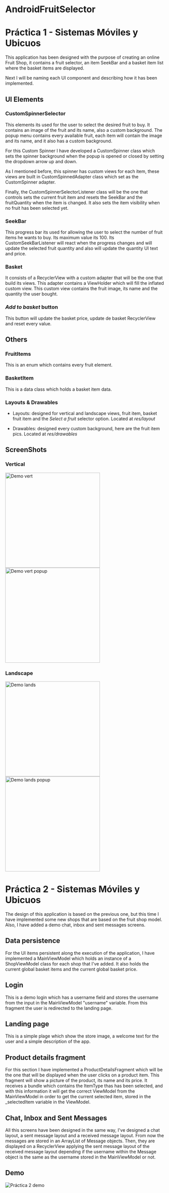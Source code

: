 # AndroidFruitSelector

# Práctica 1 - Sistemas Móviles y Ubicuos

This application has been designed with the purpose of creating an online Fruit Shop, it contains a fruit selector,
an item SeekBar and a basket item list where the basket items are displayed.

Next I will be naming each UI component and describing how it has been implemented.

## UI Elements
### CustomSpinnerSelector

This elements its used for the user to select the desired fruit to buy. It contains an image of the fruit
and its name, also a custom background. The popup menu contains every available fruit, each item will contain
the image and its name, and it also has a custom background.

For this Custom Spinner I have developed a CustomSpinner class which sets the spinner background when the popup is 
opened or closed by setting the dropdown arrow up and down.

As I mentioned before, this spinner has custom views for each item, these views are built in CustomSpinnedAdapter class
which set as the CustomSpinner adapter.

Finally, the CustomSpinnerSelectorListener class will be the one that controls sets the current fruit item and resets the 
SeekBar and the fruitQuantity when the item is changed. It also sets the item visibility when no fruit has been selected yet.

### SeekBar

This progress bar its used for allowing the user to select the number of fruit items he wants to buy. Its maximum value its 100.
Its CustomSeekBarListener will react when the progress changes and will update the selected fruit quantity and also will update the 
quantity UI text and price.

### Basket

It consists of a RecyclerView with a custom adapter that will be the one that build its views. This adapter contains a ViewHolder which 
will fill the inflated custom view. This custom view contains the fruit image, its name and the quantity the user bought.

### _Add to basket_ button

This button will update the basket price, update de basket RecyclerView and reset every value.

## Others
### FruitItems

This is an enum which contains every fruit element.

### BasketItem

This is a data class which holds a basket item data.

### Layouts & Drawables

* Layouts: designed for vertical and landscape views, fruit item, basket fruit item and the _Select a fruit_ selector option. Located at _res/layout_
  
* Drawables: designed every custom background, here are the fruit item pics. Located at _res/drawables_

## ScreenShots
### Vertical

<img src="https://github.com/dhrodao/AndroidFruitSelector/blob/master/docs/vertical.png" alt="Demo vert" data-canonical-src="docs/screenshot.png" width="300"/>
<img src="https://github.com/dhrodao/AndroidFruitSelector/blob/master/docs/vertical_popup.png" alt="Demo vert popup" data-canonical-src="docs/screenshot.png" width="300"/>

### Landscape

<img src="https://github.com/dhrodao/AndroidFruitSelector/blob/master/docs/landscape.png" alt="Demo lands" data-canonical-src="docs/screenshot.png" width="300"/>
<img src="https://github.com/dhrodao/AndroidFruitSelector/blob/master/docs/landscape_popup.png" alt="Demo lands popup" data-canonical-src="docs/screenshot.png" width="300"/>

# Práctica 2 - Sistemas Móviles y Ubicuos

The design of this application is based on the previous one, but this time I have implemented some new shops that are based on the fruit shop model. Also, I have added a demo chat,
inbox and sent messages screens.

## Data persistence

For the UI items persistent along the execution of the application, I have implemented a MainViewModel which holds an instance of a ShopViewModel class for each shop that I've added.
It also holds the current global basket items and the current global basket price.

## Login

This is a demo login which has a username field and stores the username from the input in the MainViewModel "username" variable. From this fragment the user is redirected to the landing page.

## Landing page

This is a simple plage which show the store image, a welcome text for the user and a simple description of the app.

## Product details fragment

For this section I have implemented a ProductDetailsFragment which will be the one that will be displayed when the user clicks on a product item. This fragment will show
a picture of the product, its name and its price. It receives a bundle which contains the ItemType thas has been selected, and with this information it will get the correct 
ViewModel from the MainViewModel in order to get the current selected item, stored in the \_selectedItem variable in the ViewModel.

## Chat, Inbox and Sent Messages

All this screens have been designed in the same way, I've designed a chat layout, a sent message layout and a received message layout. From now the messages are stored in an
ArrayList of Message objects. Then, they are displayed on a RecyclerView applying the sent message layout of the received message layout depending if the username within the Message
object is the same as the username stored in the MainViewModel or not.

## Demo

![Práctica 2 demo](https://youtu.be/Ir9hR1AvDXs)